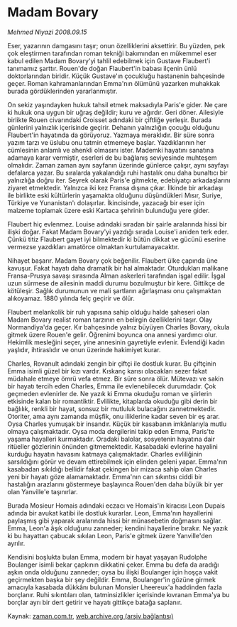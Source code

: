 # Madam Bovary

*Mehmed Niyazi 2008.09.15*

<tr><td class="metin" colspan="2" style="padding-top: 20px; padding-left: 5px; padding-right: 10px;">Eser, yazarının damgasını taşır; onun özelliklerini aksettirir. Bu yüzden, pek çok eleştirmen tarafından roman tekniği bakımından en mükemmel eser kabul edilen Madam Bovary'yi tahlil edebilmek için Gustave Flaubert'i tanımamız şarttır. Rouen'de doğan Flaubert'in babası ilçenin ünlü doktorlarından biridir. Küçük Gustave'ın çocukluğu hastanenin bahçesinde geçer. Roman kahramanlarından Emma'nın ölümünü yazarken muhakkak burada gördüklerinden yararlanmıştır.</td></tr><tr><td class="metin" colspan="2" style="padding-top: 20px; padding-left: 5px; padding-right: 10px;"><p>On sekiz yaşındayken hukuk tahsil etmek maksadıyla Paris'e gider. Ne çare ki hukuk ona uygun bir uğraş değildir; kuru ve ağırdır. Geri döner. Ailesiyle birlikte Rouen civarındaki Croisset adındaki bir çiftliğe yerleşir. Burada günlerini yalnızlık içerisinde geçirir. Dehanın yalnızlığın çocuğu olduğunu Flaubert'in hayatında da görüyoruz. Yazmaya meraklıdır. Bir süre sonra yazım tarzı ve üslubu onu tatmin etmemeye başlar. Yazdıklarının her cümlesinin anlamlı ve ahenkli olmasını ister. Mademki hayatını sanatına adamaya karar vermiştir, eserleri de bu bağlanış seviyesinde muhteşem olmalıdır. Zaman zaman aynı sayfanın üzerinde günlerce çalışır, aynı sayfayı defalarca yazar. Bu sıralarda yakalandığı ruhi hastalık onu daha bunaltıcı bir yalnızlığa doğru iter. Seyrek olarak Paris'e gitmekte, edebiyatçı arkadaşlarını ziyaret etmektedir. Yalnızca iki kez Fransa dışına çıkar. İlkinde bir arkadaşı ile birlikte eski kültürlerin yaşamakta olduğunu düşündükleri Mısır, Suriye, Türkiye ve Yunanistan'ı dolaşırlar. İkincisinde, yazacağı bir eser için malzeme toplamak üzere eski Kartaca şehrinin bulunduğu yere gider. 
<p> Flaubert hiç evlenmez. Louise adındaki sıradan bir şairle aralarında hissi bir ilişki doğar. Fakat Madam Bovary'yi yazdığı sırada Louise'i aniden terk eder. Çünkü titiz Flaubert gayet iyi bilmektedir ki bütün dikkat ve gücünü eserine vermezse yazdıkları amatörce olmaktan kurtulamayacaktır. 
<p> Nihayet başarır. Madam Bovary çok beğenilir. Flaubert ülke çapında üne kavuşur. Fakat hayatı daha dramatik bir hal almaktadır. Oturdukları malikane Fransa-Prusya savaşı sırasında Alman askerleri tarafından işgal edilir. İşgal uzun sürmese de ailesinin maddi durumu bozulmuştur bir kere. Gittikçe de kötüleşir. Sağlık durumunun ve mali şartların ağırlaşması onu çalışmaktan alıkoyamaz. 1880 yılında felç geçirir ve ölür. 
<p> Flaubert melankolik bir ruh yapısına sahip olduğu halde şaheseri olan Madam Bovary realist roman tarzının en belirgin özelliklerini taşır. Olay Normandiya'da geçer. Kır bahçesinde yalnız büyüyen Charles Bovary, okula gitmek üzere Rouen'e gelir. Öğrenimi boyunca ona annesi yardımcı olur. Hekimlik mesleğini seçer, yine annesinin gayretiyle evlenir. Evlendiği kadın yaşlıdır, ihtiraslıdır ve onun üzerinde hakimiyet kurar. 
<p> Charles, Rovanult adındaki zengin bir çiftçi ile dostluk kurar. Bu çiftçinin Emma isimli güzel bir kızı vardır. Kıskanç karısı olacakları sezer fakat müdahale etmeye ömrü vefa etmez. Bir süre sonra ölür. Mütevazı ve sakin bir hayatı tercih eden Charles, Emma ile evlenebilecek durumdadır. Çok geçmeden evlenirler de. Ne yazık ki Emma okuduğu roman ve şiirlerin etkisinde kalan bir romantiktir. Evlilikte, kitaplarda okuduğu gibi derin bir bağlılık, renkli bir hayat, sonsuz bir mutluluk bulacağını zannetmektedir. Otoriter, ama aynı zamanda müşfik, onu iliklerine kadar seven bir eş arar. Oysa Charles yumuşak bir insandır. Küçük bir kasabanın imkânlarıyla mutlu olmaya çalışmaktadır. Oysa moda dergilerini takip eden Emma, Paris'te yaşama hayalleri kurmaktadır. Oradaki balolar, sosyetenin hayatına dair ritüeller gözlerinin önünden gitmemektedir. Kasabadaki evlerine hayalini kurduğu hayatın havasını katmaya çalışmaktadır. Charles evliliğinin sarsıldığını görür ve devam ettirebilmek için elinden geleni yapar. Emma'nın kasabadan sıkıldığı bellidir fakat çekingen bir mizaca sahip olan Charles yeni bir hayatı göze alamamaktadır. Emma'nın can sıkıntısı ciddi bir hastalığın arazlarını göstermeye başlayınca Rouen'den daha büyük bir yer olan Yanville'e taşınırlar. 
<p> Burada Mosieur Homais adındaki eczacı ve Homais'in kiracısı Leon Dupais adında bir avukat katibi ile dostluk kurarlar. Leon, Emma'nın hayallerini paylaşmış gibi yaparak aralarında hissi bir münasebetin doğmasını sağlar. Emma, Leon'a âşık olduğunu zanneder; kendini hayallerine bırakır. Ne yazık ki bu hayattan çabucak sıkılan Leon, Paris'e gitmek üzere Yanville'den ayrılır.
<p> Kendisini boşlukta bulan Emma, modern bir hayat yaşayan Rudolphe Boulanger isimli bekar çapkının dikkatini çeker. Emma bu defa da aradığı aşkın onda olduğunu zanneder; oysa bu ilişki Boulanger için hoşça vakit geçirmekten başka bir şey değildir. Emma, Boulanger'in gözüne girmek amacıyla kasabada dükkânı bulunan Monsier Lheereux'a haddinden fazla borçlanır. Ruhi sıkıntıları olan, tatminsizlikler içerisinde kıvranan Emma'ya bu borçlar ayrı bir dert getirir ve hayatı gittikçe batağa saplanır.<br/></p></p></p></p></p></p></p></td></tr>

Kaynak: [zaman.com.tr](http://zaman.com.tr/yazar.do?yazino=738356), [web.archive.org (arşiv bağlantısı)](http://web.archive.org/web/20081004184426/http://www.zaman.com.tr:80/yazar.do?yazino=738356)
